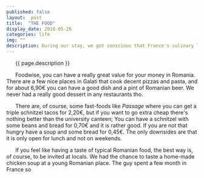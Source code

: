 ```yaml
---
published: false
layout:  post
title:  "THE FOOD"
display_date: 2018-05-26
categories: life
img: ""
description: During our stay, we got conscious that France's culinary legacy is of great value.
---
```


&nbsp;&nbsp;&nbsp;&nbsp;&nbsp;&nbsp;{{ page.description }}

&nbsp;&nbsp;&nbsp;&nbsp;&nbsp;&nbsp;Foodwise, you can have a really great value for your money in Romania. There are a few nice places in Galati that cook decent pizzas and pasta, and for about 6,90€ you can have a good dish and a pint of Romanian beer. We never had a really good dessert in any restaurants tho.

&nbsp;&nbsp;&nbsp;&nbsp;&nbsp;&nbsp;There are, of course, some fast-foods like _Passage_ where you can get a triple schnitzel tacos for 2,20€, but if you want to go extra cheap there's nothing better than the university canteen; You can have a schnitzel with some beans and bread for 0,70€ and it is rather good. If you are not that hungry have a soup and some bread for 0,45€. The only downsides are that it is only open for lunch and not on weekends.

&nbsp;&nbsp;&nbsp;&nbsp;&nbsp;&nbsp;If you feel like having a taste of typical Romanian food, the best way is, of course, to be invited at locals. We had the chance to taste a home-made chicken soup at a young Romanian place. The guy spent a few month in France so
